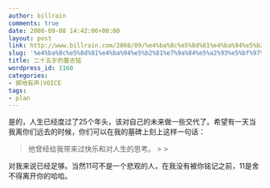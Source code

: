 ```yaml
---
author: billrain
comments: true
date: 2008-09-08 14:42:06+00:00
layout: post
link: http://www.billrain.com/2008/09/%e4%ba%8c%e5%8d%81%e4%ba%94%e5%b2%81%e7%9a%84%e5%a2%93%e5%bf%97%e9%93%ad/
slug: '%e4%ba%8c%e5%8d%81%e4%ba%94%e5%b2%81%e7%9a%84%e5%a2%93%e5%bf%97%e9%93%ad'
title: 二十五岁的墓志铭
wordpress_id: 1160
categories:
- 掷地有声|VOICE
tags:
- plan
---
```


是的，人生已经度过了25个年头，该对自己的未来做一些交代了。希望有一天当我离你们远去的时候，你们可以在我的墓碑上刻上这样一句话：

<blockquote>他曾经给我带来过快乐和对人生的思考。
> 
> </blockquote>

对我来说已经足够。当然11可不是一个悲观的人，在我没有被你铭记之前，11是舍不得离开你的哈哈。
